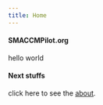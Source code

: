 ```yaml
---
title: Home
---
```


#### SMACCMPilot.org

hello world


#### Next stuffs

click here to see the [about](/about.html).
